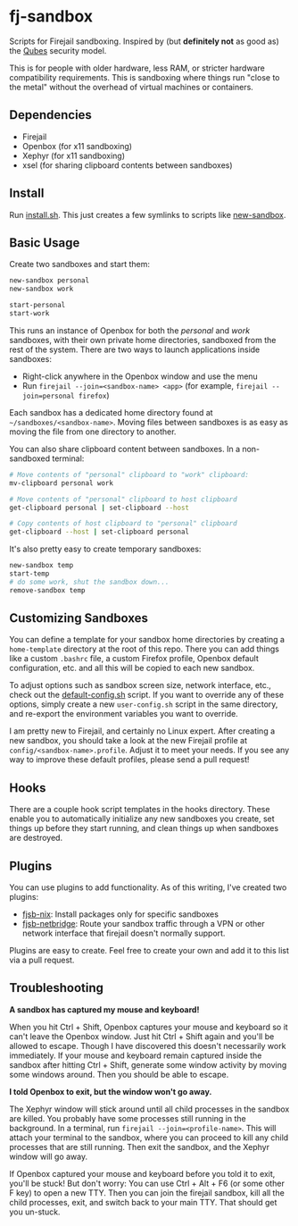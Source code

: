 fj-sandbox
==========

Scripts for Firejail sandboxing. Inspired by (but **definitely not** as good as) the [Qubes][1] security model.

This is for people with older hardware, less RAM, or stricter hardware compatibility requirements. This is sandboxing where things run "close to the metal" without the overhead of virtual machines or containers.

Dependencies
------------

* Firejail
* Openbox (for x11 sandboxing)
* Xephyr (for x11 sandboxing)
* xsel (for sharing clipboard contents between sandboxes)

Install
-------

Run [install.sh][2]. This just creates a few symlinks to scripts like [new-sandbox][3].

Basic Usage
-----------

Create two sandboxes and start them:

```bash
new-sandbox personal
new-sandbox work

start-personal
start-work
```

This runs an instance of Openbox for both the _personal_ and _work_ sandboxes, with their own private home directories, sandboxed from the rest of the system. There are two ways to launch applications inside sandboxes:

* Right-click anywhere in the Openbox window and use the menu
* Run `firejail --join=<sandbox-name> <app>` (for example, `firejail --join=personal firefox`)

Each sandbox has a dedicated home directory found at `~/sandboxes/<sandbox-name>`. Moving files between sandboxes is as easy as moving the file from one directory to another.

You can also share clipboard content between sandboxes. In a non-sandboxed terminal:

```bash
# Move contents of "personal" clipboard to "work" clipboard:
mv-clipboard personal work

# Move contents of "personal" clipboard to host clipboard
get-clipboard personal | set-clipboard --host

# Copy contents of host clipboard to "personal" clipboard
get-clipboard --host | set-clipboard personal
```

It's also pretty easy to create temporary sandboxes:

```bash
new-sandbox temp
start-temp
# do some work, shut the sandbox down...
remove-sandbox temp
```

Customizing Sandboxes
---------------------

You can define a template for your sandbox home directories by creating a `home-template` directory at the root of this repo. There you can add things like a custom `.bashrc` file, a custom Firefox profile, Openbox default configuration, etc. and all this will be copied to each new sandbox.

To adjust options such as sandbox screen size, network interface, etc., check out the [default-config.sh][4] script. If you want to override any of these options, simply create a new `user-config.sh` script in the same directory, and re-export the environment variables you want to override.

I am pretty new to Firejail, and certainly no Linux expert. After creating a new sandbox, you should take a look at the new Firejail profile at `config/<sandbox-name>.profile`. Adjust it to meet your needs. If you see any way to improve these default profiles, please send a pull request!

Hooks
-----

There are a couple hook script templates in the hooks directory. These enable you to automatically initialize any new sandboxes you create, set things up before they start running, and clean things up when sandboxes are destroyed.

Plugins
-------

You can use plugins to add functionality. As of this writing, I've created two plugins:

* [fjsb-nix][5]: Install packages only for specific sandboxes
* [fjsb-netbridge][6]: Route your sandbox traffic through a VPN or other network interface that firejail doesn't normally support.

Plugins are easy to create. Feel free to create your own and add it to this list via a pull request.

Troubleshooting
---------------

**A sandbox has captured my mouse and keyboard!**

When you hit Ctrl + Shift, Openbox captures your mouse and keyboard so it can't leave the Openbox window. Just hit Ctrl + Shift again and you'll be allowed to escape. Though I have discovered this doesn't necessarily work immediately. If your mouse and keyboard remain captured inside the sandbox after hitting Ctrl + Shift, generate some window activity by moving some windows around. Then you should be able to escape.

**I told Openbox to exit, but the window won't go away.**

The Xephyr window will stick around until all child processes in the sandbox are killed. You probably have some processes still running in the background. In a terminal, run `firejail --join=<profile-name>`. This will attach your terminal to the sandbox, where you can proceed to kill any child processes that are still running. Then exit the sandbox, and the Xephyr window will go away.

If Openbox captured your mouse and keyboard before you told it to exit, you'll be stuck! But don't worry: You can use Ctrl + Alt + F6 (or some other F key) to open a new TTY. Then you can join the firejail sandbox, kill all the child processes, exit, and switch back to your main TTY. That should get you un-stuck.

[1]: https://www.qubes-os.org/
[2]: install.sh
[3]: bin/new-sandbox
[4]: default-config.sh
[5]: https://github.com/pcrockett/fjsb-nix
[6]: https://github.com/pcrockett/fjsb-netbridge
